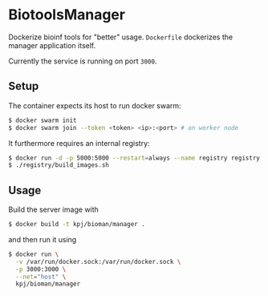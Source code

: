 # BiotoolsManager

Dockerize bioinf tools for "better" usage. `Dockerfile` dockerizes the manager application itself.

Currently the service is running on port `3000`.

## Setup

The container expects its host to run docker swarm:

```bash
$ docker swarm init
$ docker swarm join --token <token> <ip>:<port> # on worker node
```

It furthermore requires an internal registry:

```bash
$ docker run -d -p 5000:5000 --restart=always --name registry registry
$ ./registry/build_images.sh
```

## Usage

Build the server image with

```bash
$ docker build -t kpj/bioman/manager .
```

and then run it using

```bash
$ docker run \
  -v /var/run/docker.sock:/var/run/docker.sock \
  -p 3000:3000 \
  --net="host" \
  kpj/bioman/manager
```
